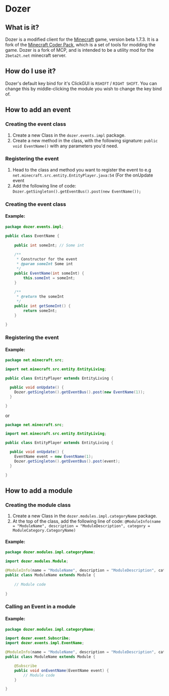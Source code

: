 # Dozer

## What is it?

Dozer is a modified client for the [Minecraft](http://minecraft.net) game, version beta 1.7.3. It is a fork of
the [Minecraft Coder Pack](http://www.minecraftforum.net/topic/97940-), which is a set of tools for modding the game.
Dozer is a fork of MCP, and is intended to be a utility mod for the `2beta2t.net` minecraft server.

## How do I use it?

Dozer's default key bind for it's ClickGUI is `RSHIFT` / `RIGHT SHIFT`.
You can change this by middle-clicking the module you wish to change the key bind of.

## How to add an event

### Creating the event class

1. Create a new Class in the `dozer.events.impl` package.
2. Create a new method in the class, with the following signature: `public void EventName()` with any parameters you'd
   need.

### Registering the event

1. Head to the class and method you want to register the event to e.g `net.minecraft.src.entity.EntityPlayer.java:54` (For the
   onUpdate event
2. Add the following line of code: `Dozer.getSingleton().getEventBus().post(new EventName());`

### Creating the event class

#### Example:

```java
package dozer.events.impl;

public class EventName {
    
    public int someInt; // Some int
    
    /**
     * Constructor for the event
     * @param someInt Some int
     */
    public EventName(int someInt) {
        this.someInt = someInt;
    }
    
    /**
     * @return the someInt
     */
    public int getSomeInt() {
        return someInt;
    }
    
}
```

### Registering the event

#### Example:

```java
package net.minecraft.src;

import net.minecraft.src.entity.EntityLiving;

public class EntityPlayer extends EntityLiving {

  public void onUpdate() {
    Dozer.getSingleton().getEventBus().post(new EventName(1));
  }

}
```

or

```java
package net.minecraft.src;

import net.minecraft.src.entity.EntityLiving;

public class EntityPlayer extends EntityLiving {

  public void onUpdate() {
    EventName event = new EventName(1);
    Dozer.getSingleton().getEventBus().post(event);
  }

}
```

## How to add a module

### Creating the module class

1. Create a new Class in the `dozer.modules.impl.categoryName` package.
2. At the top of the class, add the following line of
   code: `@ModuleInfo(name = "ModuleName", description = "ModuleDescription", category = ModuleCategory.CategoryName)`

#### Example:

```java
package dozer.modules.impl.categoryName;

import dozer.modules.Module;

@ModuleInfo(name = "ModuleName", description = "ModuleDescription", category = ModuleCategory.CategoryName)
public class ModuleName extends Module {
    
    // Module code
    
}
```

### Calling an Event in a module

#### Example:

```java
package dozer.modules.impl.categoryName;

import dozer.event.Subscribe;
import dozer.events.impl.EventName;

@ModuleInfo(name = "ModuleName", description = "ModuleDescription", category = ModuleCategory.CategoryName)
public class ModuleName extends Module {

    @Subscribe
    public void onEventName(EventName event) {
        // Module code
    }

}
```

